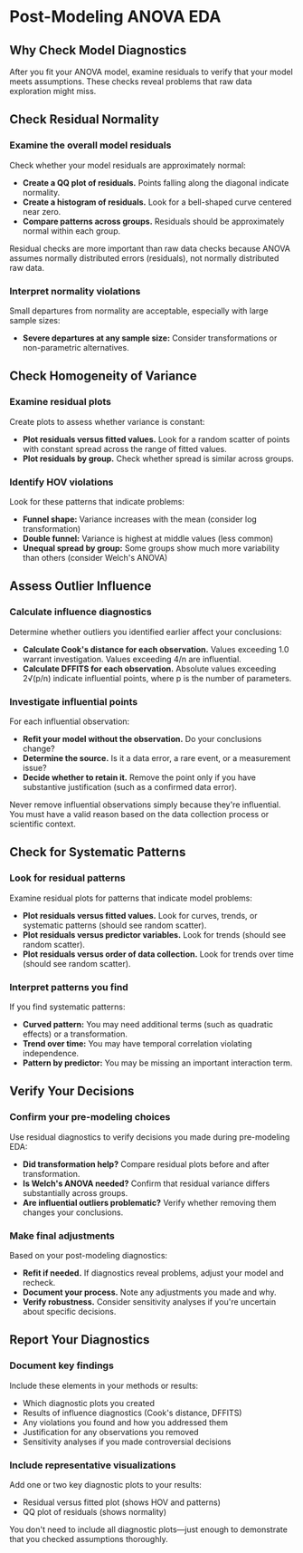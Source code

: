 # Post-Modeling ANOVA EDA

## Why Check Model Diagnostics

After you fit your ANOVA model, examine residuals to verify that your model meets assumptions. These checks reveal problems that raw data exploration might miss.

## Check Residual Normality

### Examine the overall model residuals

Check whether your model residuals are approximately normal:

- **Create a QQ plot of residuals.** Points falling along the diagonal indicate normality.
- **Create a histogram of residuals.** Look for a bell-shaped curve centered near zero.
- **Compare patterns across groups.** Residuals should be approximately normal within each group.

Residual checks are more important than raw data checks because ANOVA assumes normally distributed errors (residuals), not normally distributed raw data.

### Interpret normality violations

Small departures from normality are acceptable, especially with large sample sizes:

- **Severe departures at any sample size:** Consider transformations or non-parametric alternatives.

## Check Homogeneity of Variance

### Examine residual plots

Create plots to assess whether variance is constant:

- **Plot residuals versus fitted values.** Look for a random scatter of points with constant spread across the range of fitted values.
- **Plot residuals by group.** Check whether spread is similar across groups.

### Identify HOV violations

Look for these patterns that indicate problems:

- **Funnel shape:** Variance increases with the mean (consider log transformation)
- **Double funnel:** Variance is highest at middle values (less common)
- **Unequal spread by group:** Some groups show much more variability than others (consider Welch's ANOVA)

## Assess Outlier Influence

### Calculate influence diagnostics

Determine whether outliers you identified earlier affect your conclusions:

- **Calculate Cook's distance for each observation.** Values exceeding 1.0 warrant investigation. Values exceeding 4/n are influential.
- **Calculate DFFITS for each observation.** Absolute values exceeding 2√(p/n) indicate influential points, where p is the number of parameters.

### Investigate influential points

For each influential observation:

- **Refit your model without the observation.** Do your conclusions change?
- **Determine the source.** Is it a data error, a rare event, or a measurement issue?
- **Decide whether to retain it.** Remove the point only if you have substantive justification (such as a confirmed data error).

Never remove influential observations simply because they're influential. You must have a valid reason based on the data collection process or scientific context.

## Check for Systematic Patterns

### Look for residual patterns

Examine residual plots for patterns that indicate model problems:

- **Plot residuals versus fitted values.** Look for curves, trends, or systematic patterns (should see random scatter).
- **Plot residuals versus predictor variables.** Look for trends (should see random scatter).
- **Plot residuals versus order of data collection.** Look for trends over time (should see random scatter).

### Interpret patterns you find

If you find systematic patterns:

- **Curved pattern:** You may need additional terms (such as quadratic effects) or a transformation.
- **Trend over time:** You may have temporal correlation violating independence.
- **Pattern by predictor:** You may be missing an important interaction term.

## Verify Your Decisions

### Confirm your pre-modeling choices

Use residual diagnostics to verify decisions you made during pre-modeling EDA:

- **Did transformation help?** Compare residual plots before and after transformation.
- **Is Welch's ANOVA needed?** Confirm that residual variance differs substantially across groups.
- **Are influential outliers problematic?** Verify whether removing them changes your conclusions.

### Make final adjustments

Based on your post-modeling diagnostics:

- **Refit if needed.** If diagnostics reveal problems, adjust your model and recheck.
- **Document your process.** Note any adjustments you made and why.
- **Verify robustness.** Consider sensitivity analyses if you're uncertain about specific decisions.

## Report Your Diagnostics

### Document key findings

Include these elements in your methods or results:

- Which diagnostic plots you created
- Results of influence diagnostics (Cook's distance, DFFITS)
- Any violations you found and how you addressed them
- Justification for any observations you removed
- Sensitivity analyses if you made controversial decisions

### Include representative visualizations

Add one or two key diagnostic plots to your results:

- Residual versus fitted plot (shows HOV and patterns)
- QQ plot of residuals (shows normality)

You don't need to include all diagnostic plots—just enough to demonstrate that you checked assumptions thoroughly.
